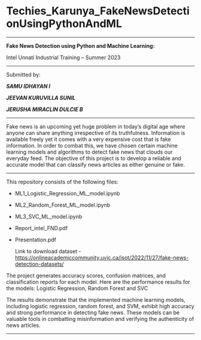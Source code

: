 # Techies_Karunya_FakeNewsDetectionUsingPythonAndML
-------------------------------------------------------------------------------------------------------------------------------------------
**Fake News Detection using Python and Machine Learning:**

Intel Unnati Industrial Training – Summer 2023

-------------------------------------------------------------------------------------------------------------------------------------------
Submitted by:
  
  **_SAMU IDHAYAN I_**
  
  **_JEEVAN KURUVILLA SUNIL_**
  
  **_JERUSHA MIRACLIN DULCIE B_**
 
-------------------------------------------------------------------------------------------------------------------------------------------

Fake news is an upcoming yet huge problem in today’s digital age where anyone can share anything irrespective of its truthfulness. Information is available freely yet it comes with a very expensive cost that is fake information. In order to combat this, we have chosen certain machine learning models and algorithms to detect fake news that clouds our everyday feed. The objective of this project is to develop a reliable and accurate model that can classify news articles as either genuine or fake.

-------------------------------------------------------------------------------------------------------------------------------------------
This repository consists of the following files:
- ML1_Logistic_Regression_ML_model.ipynb
- ML2_Random_Forest_ML_model.ipynb
- ML3_SVC_ML_model.ipynb
- Report_intel_FND.pdf
- Presentation.pdf

  Link to download dataset - https://onlineacademiccommunity.uvic.ca/isot/2022/11/27/fake-news-detection-datasets/

The project generates accuracy scores, confusion matrices, and classification reports for each model. Here are the performance results for the models: Logistic Regression, Random Forest and SVC

The results demonstrate that the implemented machine learning models, including logistic regression, random forest, and SVM, exhibit high accuracy and strong performance in detecting fake news. These models can be valuable tools in combatting misinformation and verifying the authenticity of news articles.

-------------------------------------------------------------------------------------------------------------------------------------------
